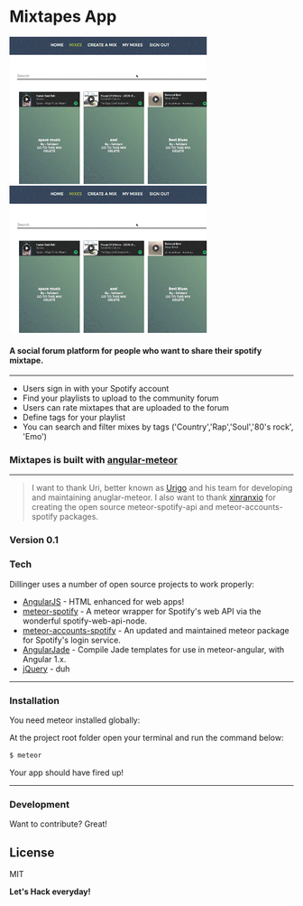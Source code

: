 # Mixtapes App
![MixesPage][Preview]
![MixesPage](https://github.com/felicedeNigris/MixtapeForum/blob/master/public/app_preview_compressed.gif)
#### A social forum platform for people who want to share their spotify mixtape.
---
  - Users sign in with your Spotify account
  - Find your playlists to upload to the community forum
  - Users can rate mixtapes that are uploaded to the forum
  - Define tags for your playlist
  - You can search and filter mixes by tags ('Country','Rap','Soul','80's rock', 'Emo')

###  Mixtapes is built with [angular-meteor]
---
>
> I want to thank Uri, better known as [Urigo] and his team for developing and maintaining anuglar-meteor.
> I also want to thank [xinranxio] for creating the open source meteor-spotify-api and meteor-accounts-spotify packages.

### Version 0.1

### Tech

Dillinger uses a number of open source projects to work properly:

* [AngularJS] - HTML enhanced for web apps!
* [meteor-spotify] - A meteor wrapper for Spotify's web API via the wonderful spotify-web-api-node.
* [meteor-accounts-spotify] - An updated and maintained meteor package for Spotify's login service.
* [AngularJade] - Compile Jade templates for use in meteor-angular, with Angular 1.x.
* [jQuery] - duh


---
### Installation

You need meteor installed globally:

At the project root folder open your terminal and run the command below:
```sh
$ meteor
```
Your app should have fired up!

---
### Development

Want to contribute? Great!


License
----

MIT


**Let's Hack everyday!**

[//]: # (These are reference links used in the body of this note and get stripped out when the markdown processor does its job. There is no need to format nicely because it shouldn't be seen. Thanks SO - http://stackoverflow.com/questions/4823468/store-comments-in-markdown-syntax)

   [Preview]: https://github.com/felicedeNigris/MixtapeForum/blob/master/public/app_preview_compressed.gif
   [jQuery]: <http://jquery.com>
   [AngularJS]: <http://angularjs.org>
   [AngularJade]: <https://github.com/civilframe/meteor-angular-jade/>
   [xinranxio]: <https://github.com/xinranxiao/>
   [Urigo]: <https://github.com/Urigo/>     
   [angular-meteor]: <http://www.angular-meteor.com/>
   [meteor-spotify]: <http://https://github.com/xinranxiao/meteor-spotify-web-api/>
   [meteor-accounts-spotify]: <http://https://github.com/xinranxiao/meteor-accounts-spotify/>   
